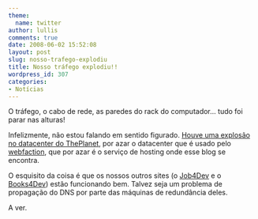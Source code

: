 ```yaml
---
theme:
  name: twitter
author: lullis
comments: true
date: 2008-06-02 15:52:08
layout: post
slug: nosso-trafego-explodiu
title: Nosso tráfego explodiu!!
wordpress_id: 307
categories:
- Notícias
---
```


O tráfego, o cabo de rede, as paredes do rack do computador... tudo foi parar nas alturas!

Infelizmente, não estou falando em sentido figurado. [Houve uma explosão no datacenter do ThePlanet](http://www.allheadlinenews.com/articles/7011131199), por azar o datacenter que é usado pelo [webfaction](http://www.webfaction.com), que por azar é o serviço de hosting onde esse blog se encontra.

O esquisito da coisa é que os nossos outros sites (o [Job4Dev](http://job4dev.com.br) e o [Books4Dev](http://books4dev.com)) estão funcionando bem. Talvez seja um problema de propagação do DNS por parte das máquinas de redundância deles.

A ver.
